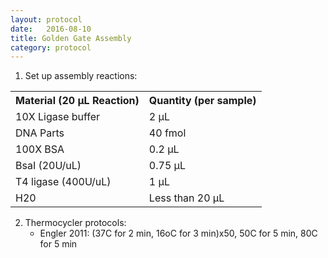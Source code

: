 ```yaml
---
layout: protocol
date:   2016-08-10
title: Golden Gate Assembly
category: protocol
---
```


1. Set up assembly reactions:

<table class="table table-hover table-condensed table-striped">
    <tr>
    	<th>Material (20 µL Reaction) </th><th>Quantity (per sample)</th>
    </tr>
    <tr>
    	<td>10X Ligase buffer</td>
    	<td>2 µL</td>
    </tr>
    <tr>
    	<td>DNA Parts</td>
    	<td>40 fmol</td>
    </tr>
    <tr>
    	<td>100X BSA</td>
    	<td>0.2 µL</td>
    </tr>
    <tr>
    	<td>BsaI (20U/uL)</td>
    	<td>0.75 µL</td>
    </tr>
    <tr>
    	<td>T4 ligase (400U/uL)</td>
    	<td>1 µL</td>
    </tr>
    <tr>
    	<td>H20</td>
    	<td>Less than 20 µL</td>
    </tr>
</table>

2. Thermocycler protocols:
	* Engler 2011: (37C for 2 min, 16oC for 3 min)x50, 50C for 5 min, 80C for 5 min